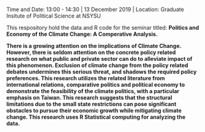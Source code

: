 
Time and Date: 13:00 - 14:30 | 13 December 2019 | Location: Graduate Insitute of Political Science at NSYSU

This respository hold the data and R code for the seminar titled: __Politics and Economy of the Climate Change: A Comperative Analysis.__

__There is a growing attention on the implications of Climate Change. However, there is seldom attention on the concrete policy related research on what public and private sector can do to alleviate impact of this phenomenon. Exclusion of climate change from the policy related debates undermines this serious threat, and shadows the required policy preferences. This research utilizes the related literature from international relations, comparative politics and political economy to demonstrate the feasibility of the climate politics, with a particular emphasis on Taiwan. This research suggests that the structural limitations due to the small state restrictions can pose significant obstacles to pursue their economic growth while mitigating climate change. This research uses R Statistical computing for analyzing the data.__